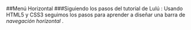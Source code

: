 ##Menú Horizontal
###Siguiendo los pasos del tutorial de Lulú :
Usando HTML5 y CSS3 seguimos los pasos para aprender a diseñar una barra de _navegación_  _horizontal_ .

